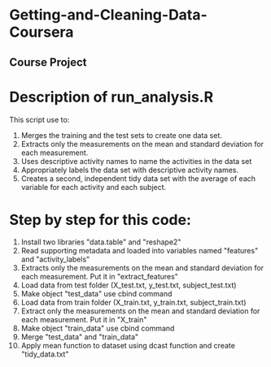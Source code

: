 # Getting-and-Cleaning-Data-Coursera
## Course Project

# Description of run_analysis.R
This script use to:
1. Merges the training and the test sets to create one data set.
2. Extracts only the measurements on the mean and standard deviation for each measurement.
3. Uses descriptive activity names to name the activities in the data set
4. Appropriately labels the data set with descriptive activity names.
5. Creates a second, independent tidy data set with the average of each variable for each activity and each subject.

# Step by step for this code:
1. Install two libraries "data.table" and "reshape2"
2. Read supporting metadata and loaded into variables named "features" and "activity_labels"
3. Extracts only the measurements on the mean and standard deviation for each measurement. Put it in "extract_features"
4. Load data from test folder (X_test.txt, y_test.txt, subject_test.txt)
5. Make object "test_data" use cbind command
6. Load data from train folder (X_train.txt, y_train.txt, subject_train.txt)
7. Extract only the measurements on the mean and standard deviation for each measurement. Put it in "X_train"
8. Make object "train_data" use cbind command
9. Merge "test_data" and "train_data"
10. Apply mean function to dataset using dcast function and create "tidy_data.txt"
